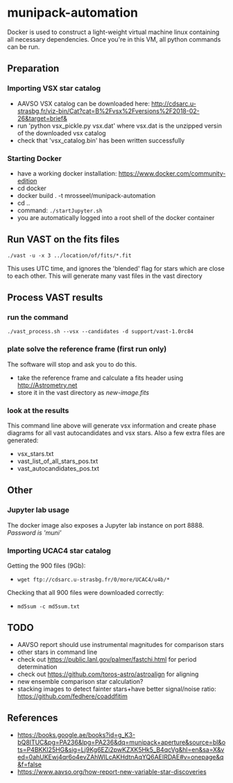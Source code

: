 # munipack-automation

Docker is used to construct a light-weight virtual machine linux containing all necessary dependencies.
Once you're in this VM, all python commands can be run.

## Preparation

### Importing VSX star catalog

* AAVSO VSX catalog can be downloaded here: http://cdsarc.u-strasbg.fr/viz-bin/Cat?cat=B%2Fvsx%2Fversions%2F2018-02-26&target=brief&
* run 'python vsx_pickle.py vsx.dat' where vsx.dat is the unzipped versin of the downloaded vsx catalog
* check that 'vsx_catalog.bin' has been written successfully

### Starting Docker

* have a working docker installation: https://www.docker.com/community-edition
* cd docker
* docker build . -t mrosseel/munipack-automation
* cd ..
* command: `./startJupyter.sh`
* you are automatically logged into a root shell of the docker container

## Run VAST on the fits files

`./vast -u -x 3 ../location/of/fits/*.fit`

This uses UTC time, and ignores the 'blended' flag for stars which are close to each other.
This will generate many vast files in the vast directory

## Process VAST results

### run the command

`./vast_process.sh --vsx --candidates -d support/vast-1.0rc84`

### plate solve the reference frame (first run only)

The software will stop and ask you to do this.

* take the reference frame and calculate a fits header using http://Astrometry.net
* store it in the vast directory as *new-image.fits*

### look at the results

This command line above will generate vsx information and create phase diagrams for 
all vast autocandidates and vsx stars.
Also a few extra files are generated:

* vsx_stars.txt
* vast_list_of_all_stars_pos.txt
* vast_autocandidates_pos.txt

## Other

### Jupyter lab usage

The docker image also exposes a Jupyter lab instance on port 8888.
_Password is 'muni'_

### Importing UCAC4 star catalog

Getting the 900 files (9Gb):
- `wget ftp://cdsarc.u-strasbg.fr/0/more/UCAC4/u4b/*`

Checking that all 900 files were downloaded correctly:
- `md5sum -c md5sum.txt`

## TODO

- AAVSO report should use instrumental magnitudes for comparison stars
- other stars in command line
- check out https://public.lanl.gov/palmer/fastchi.html for period determination
- check out https://github.com/toros-astro/astroalign for aligning
- new ensemble comparison star calculation?
- stacking images to detect fainter stars+have better signal/noise ratio: https://github.com/fedhere/coaddfitim

## References

* https://books.google.ae/books?id=g_K3-bQ8lTUC&pg=PA236&lpg=PA236&dq=munipack+aperture&source=bl&ots=P4BKKI25HG&sig=Lj9Kg6EZi2pwKZXK5Hk5_B4qcVg&hl=en&sa=X&ved=0ahUKEwj4qr6o4evZAhWILcAKHdtnAqYQ6AEIRDAE#v=onepage&q&f=false
* https://www.aavso.org/how-report-new-variable-star-discoveries

